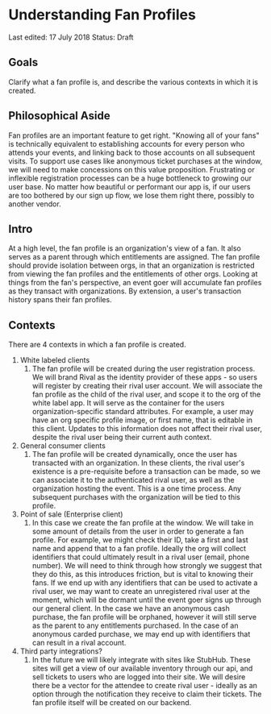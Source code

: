 # Understanding Fan Profiles


Last edited: 17 July 2018
Status: Draft

## **Goals**

Clarify what a fan profile is, and describe the various contexts in which it is created.

## Philosophical Aside

Fan profiles are an important feature to get right. "Knowing all of your fans" is technically equivalent to establishing accounts for every person who attends your events, and linking back to those accounts on all subsequent visits. To support use cases like anonymous ticket purchases at the window, we will need to make concessions on this value proposition. Frustrating or inflexible registration processes can be a huge bottleneck to growing our user base. No matter how beautiful or performant our app is, if our users are too bothered by our sign up flow, we lose them right there, possibly to another vendor.

## **Intro**

At a high level, the fan profile is an organization's view of a fan. It also serves as a parent through which entitlements are assigned. The fan profile should provide isolation between orgs, in that an organization is restricted from viewing the fan profiles and the entitlements of other orgs. Looking at things from the fan's perspective, an event goer will accumulate fan profiles as they transact with organizations. By extension, a user's transaction history spans their fan profiles.

## Contexts

There are 4 contexts in which a fan profile is created.

1. White labeled clients
    1. The fan profile will be created during the user registration process. We will brand Rival as the identity provider of these apps - so users will register by creating their rival user account. We will associate the fan profile as the child of the rival user, and scope it to the org of the white label app. It will serve as the container for the users organization-specific standard attributes. For example, a user may have an org specific profile image, or first name, that is editable in this client. Updates to this information does not affect their rival user, despite the rival user being their current auth context.
2. General consumer clients
    1. The fan profile will be created dynamically, once the user has transacted with an organization. In these clients, the rival user's existence is a pre-requisite before a transaction can be made, so we can associate it to the authenticated rival user, as well as the organization hosting the event. This is a one time process. Any subsequent purchases with the organization will be tied to this profile.
3. Point of sale (Enterprise client) 
    1. In this case we create the fan profile at the window. We will take in some amount of details from the user in order to generate a fan profile. For example, we might check their ID, take a first and last name and append that to a fan profile. Ideally the org will collect identifiers that could ultimately result in a rival user (email, phone number). We will need to think through how strongly we suggest that they do this, as this introduces friction, but is vital to knowing their fans. If we end up with any identifiers that can be used to activate a rival user, we may want to create an unregistered rival user at the moment, which will be dormant until the event goer signs up through our general client. In the case we have an anonymous cash purchase, the fan profile will be orphaned, however it will still serve as the parent to any entitlements purchased. In the case of an anonymous carded purchase, we may end up with identifiers that can result in a rival account.
4. Third party integrations? 
    1. In the future we will likely integrate with sites like StubHub. These sites will get a view of our available inventory through our api, and sell tickets to users who are logged into their site. We will desire there be a vector for the attendee to create rival user - ideally as an option through the notification they receive to claim their tickets. The fan profile itself will be created on our backend.


